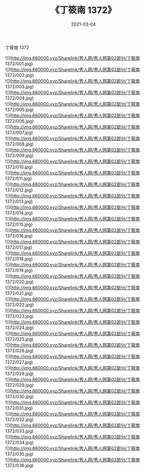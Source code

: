 ﻿---
layout: post
title:  《丁筱南 1372》
date:   2021-03-04
img: http://img.660000.xyz/Sharelink/秀人网/秀人网第02部分/丁筱南 1372/000.jpg
categories: [美女, 清纯, 唯美]
---

丁筱南 1372

  ![](http://img.660000.xyz/Sharelink/秀人网/秀人网第02部分/丁筱南 1372/001.jpg) <br> ![](http://img.660000.xyz/Sharelink/秀人网/秀人网第02部分/丁筱南 1372/002.jpg) <br> ![](http://img.660000.xyz/Sharelink/秀人网/秀人网第02部分/丁筱南 1372/003.jpg) <br> ![](http://img.660000.xyz/Sharelink/秀人网/秀人网第02部分/丁筱南 1372/004.jpg) <br> ![](http://img.660000.xyz/Sharelink/秀人网/秀人网第02部分/丁筱南 1372/005.jpg) <br> ![](http://img.660000.xyz/Sharelink/秀人网/秀人网第02部分/丁筱南 1372/006.jpg) <br> ![](http://img.660000.xyz/Sharelink/秀人网/秀人网第02部分/丁筱南 1372/007.jpg) <br> ![](http://img.660000.xyz/Sharelink/秀人网/秀人网第02部分/丁筱南 1372/008.jpg) <br> ![](http://img.660000.xyz/Sharelink/秀人网/秀人网第02部分/丁筱南 1372/009.jpg) <br> ![](http://img.660000.xyz/Sharelink/秀人网/秀人网第02部分/丁筱南 1372/010.jpg) <br> ![](http://img.660000.xyz/Sharelink/秀人网/秀人网第02部分/丁筱南 1372/011.jpg) <br> ![](http://img.660000.xyz/Sharelink/秀人网/秀人网第02部分/丁筱南 1372/012.jpg) <br> ![](http://img.660000.xyz/Sharelink/秀人网/秀人网第02部分/丁筱南 1372/013.jpg) <br> ![](http://img.660000.xyz/Sharelink/秀人网/秀人网第02部分/丁筱南 1372/014.jpg) <br> ![](http://img.660000.xyz/Sharelink/秀人网/秀人网第02部分/丁筱南 1372/015.jpg) <br> ![](http://img.660000.xyz/Sharelink/秀人网/秀人网第02部分/丁筱南 1372/016.jpg) <br> ![](http://img.660000.xyz/Sharelink/秀人网/秀人网第02部分/丁筱南 1372/017.jpg) <br> ![](http://img.660000.xyz/Sharelink/秀人网/秀人网第02部分/丁筱南 1372/018.jpg) <br> ![](http://img.660000.xyz/Sharelink/秀人网/秀人网第02部分/丁筱南 1372/019.jpg) <br> ![](http://img.660000.xyz/Sharelink/秀人网/秀人网第02部分/丁筱南 1372/020.jpg) <br> ![](http://img.660000.xyz/Sharelink/秀人网/秀人网第02部分/丁筱南 1372/021.jpg) <br> ![](http://img.660000.xyz/Sharelink/秀人网/秀人网第02部分/丁筱南 1372/022.jpg) <br> ![](http://img.660000.xyz/Sharelink/秀人网/秀人网第02部分/丁筱南 1372/023.jpg) <br> ![](http://img.660000.xyz/Sharelink/秀人网/秀人网第02部分/丁筱南 1372/024.jpg) <br> ![](http://img.660000.xyz/Sharelink/秀人网/秀人网第02部分/丁筱南 1372/025.jpg) <br> ![](http://img.660000.xyz/Sharelink/秀人网/秀人网第02部分/丁筱南 1372/026.jpg) <br> ![](http://img.660000.xyz/Sharelink/秀人网/秀人网第02部分/丁筱南 1372/027.jpg) <br> ![](http://img.660000.xyz/Sharelink/秀人网/秀人网第02部分/丁筱南 1372/028.jpg) <br> ![](http://img.660000.xyz/Sharelink/秀人网/秀人网第02部分/丁筱南 1372/029.jpg) <br> ![](http://img.660000.xyz/Sharelink/秀人网/秀人网第02部分/丁筱南 1372/030.jpg) <br> ![](http://img.660000.xyz/Sharelink/秀人网/秀人网第02部分/丁筱南 1372/031.jpg) <br> ![](http://img.660000.xyz/Sharelink/秀人网/秀人网第02部分/丁筱南 1372/032.jpg) <br> ![](http://img.660000.xyz/Sharelink/秀人网/秀人网第02部分/丁筱南 1372/033.jpg) <br> ![](http://img.660000.xyz/Sharelink/秀人网/秀人网第02部分/丁筱南 1372/034.jpg) <br> ![](http://img.660000.xyz/Sharelink/秀人网/秀人网第02部分/丁筱南 1372/035.jpg) <br> ![](http://img.660000.xyz/Sharelink/秀人网/秀人网第02部分/丁筱南 1372/036.jpg) <br>